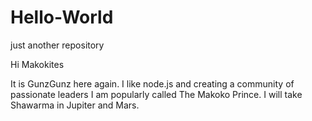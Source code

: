 # Hello-World
just another repository

Hi Makokites

It is GunzGunz here again. I like node.js and creating a community of passionate leaders
I am popularly called The Makoko Prince.
I will take Shawarma in Jupiter and Mars. 
